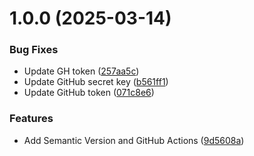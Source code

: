 # 1.0.0 (2025-03-14)


### Bug Fixes

* Update GH token ([257aa5c](https://github.com/flowz0/semantic-version/commit/257aa5c1df3860b7d5ff376f775100b058c34ed6))
* Update GitHub secret key ([b561ff1](https://github.com/flowz0/semantic-version/commit/b561ff1c2a9fb35137812fa23ffc87e9ece8a1dd))
* Update GitHub token ([071c8e6](https://github.com/flowz0/semantic-version/commit/071c8e6be662d5ac536004c78a18c3953a278729))


### Features

* Add Semantic Version and GitHub Actions ([9d5608a](https://github.com/flowz0/semantic-version/commit/9d5608aa3ede2e319ed18d9d0e8cc84a6c55bc1c))
